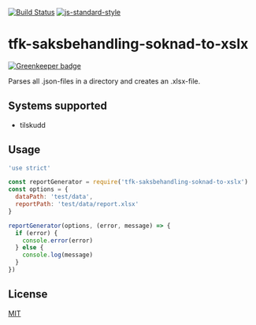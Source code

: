 [![Build Status](https://travis-ci.org/telemark/tfk-saksbehandling-soknad-to-xslx.svg?branch=master)](https://travis-ci.org/telemark/tfk-saksbehandling-soknad-to-xslx)
[![js-standard-style](https://img.shields.io/badge/code%20style-standard-brightgreen.svg?style=flat)](https://github.com/feross/standard)
# tfk-saksbehandling-soknad-to-xslx

[![Greenkeeper badge](https://badges.greenkeeper.io/telemark/tfk-saksbehandling-soknad-to-xslx.svg)](https://greenkeeper.io/)

Parses all .json-files in a directory and creates an .xlsx-file.

## Systems supported
- tilskudd

## Usage

```JavaScript
'use strict'

const reportGenerator = require('tfk-saksbehandling-soknad-to-xslx')
const options = {
  dataPath: 'test/data',
  reportPath: 'test/data/report.xlsx'
}

reportGenerator(options, (error, message) => {
  if (error) {
    console.error(error)
  } else {
    console.log(message)
  }
})
```

## License
[MIT](LICENSE)
